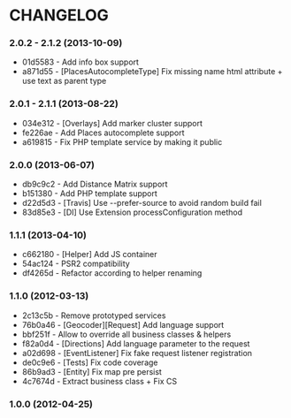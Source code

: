 # CHANGELOG

### 2.0.2 - 2.1.2 (2013-10-09)

 * 01d5583 - Add info box support
 * a871d55 - [PlacesAutocompleteType] Fix missing name html attribute + use text as parent type

### 2.0.1 - 2.1.1 (2013-08-22)

 * 034e312 - [Overlays] Add marker cluster support
 * fe226ae - Add Places autocomplete support
 * a619815 - Fix PHP template service by making it public

### 2.0.0 (2013-06-07)

 * db9c9c2 - Add Distance Matrix support
 * b151380 - Add PHP template support
 * d22d5d3 - [Travis] Use --prefer-source to avoid random build fail
 * 83d85e3 - [DI] Use Extension processConfiguration method

### 1.1.1 (2013-04-10)

 * c662180 - [Helper] Add JS container
 * 54ac124 - PSR2 compatibility
 * df4265d - Refactor according to helper renaming

### 1.1.0 (2012-03-13)

 * 2c13c5b - Remove prototyped services
 * 76b0a46 - [Geocoder][Request] Add language support
 * bbf251f - Allow to override all business classes & helpers
 * f82a0d4 - [Directions] Add language parameter to the request
 * a02d698 - [EventListener] Fix fake request listener registration
 * de0c9e6 - [Tests] Fix code coverage
 * 86b9ad3 - [Entity] Fix map pre persist
 * 4c7674d - Extract business class + Fix CS

### 1.0.0 (2012-04-25)
